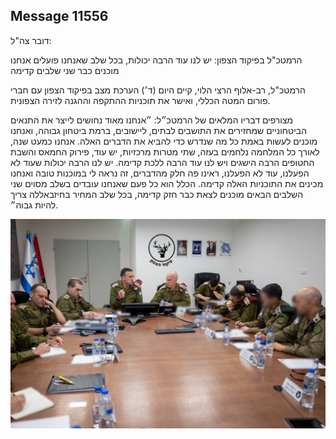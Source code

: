 ## Message 11556

דובר צה"ל:

הרמטכ"ל בפיקוד הצפון: יש לנו עוד הרבה יכולות, בכל שלב שאנחנו פועלים אנחנו מוכנים כבר שני שלבים קדימה 

הרמטכ"ל, רב-אלוף הרצי הלוי, קיים היום (ד׳) הערכת מצב בפיקוד הצפון עם חברי פורום המטה הכללי, ואישר את תוכניות ההתקפה וההגנה לזירה הצפונית.

מצורפים דבריו המלאים של הרמטכ״ל: ״אנחנו מאוד נחושים לייצר את התנאים הביטחוניים שמחזירים את התושבים לבתים, ליישובים, ברמת ביטחון גבוהה, ואנחנו מוכנים לעשות באמת כל מה שנדרש כדי להביא את הדברים האלה. 
אנחנו כמעט שנה, לאורך כל המלחמה נלחמים בעזה, שתי מטרות מרכזיות, יש עוד, פירוק החמאס והשבת החטופים הרבה הישגים ויש לנו עוד הרבה ללכת קדימה. 
יש לנו הרבה יכולות שעוד לא הפעלנו, עוד לא הפעלנו, ראינו פה חלק מהדברים, זה נראה לי במוכנות טובה ואנחנו מכינים את התוכניות האלה קדימה. הכלל הוא כל פעם שאנחנו עובדים בשלב מסוים שני השלבים הבאים מוכנים לצאת כבר חזק קדימה, בכל שלב המחיר בחיזבאללה צריך להיות גבוה״.

![Photo](11556/11556_photo.jpg)
